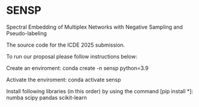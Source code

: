 # SENSP
Spectral Embedding of Multiplex Networks with Negative Sampling and Pseudo-labeling 

The source code for the ICDE 2025 submission.

To run our proposal please follow instructions below:

Create an enviroment:
conda create -n sensp python=3.9



Activate the enviroment:
conda activate sensp



Install following libraries (in this order) by using the command [pip install *]:
numba
scipy
pandas
scikit-learn
